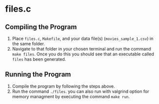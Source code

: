 # files.c

## Compiling the Program
1. Place `files.c`, `Makefile`, and your data file(s) (`movies_sample_1.csv`) in the same folder. 
2. Navigate to that folder in your chosen terminal and run the command `make files`. Once you do this you should see that an executable called `files` has been generated. 

## Running the Program
1. Compile the program by following the steps above. 
2. Run the command `./files`. you can also run with valgrind option for memory managment by executing the command `make run`. 
